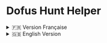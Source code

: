 # Dofus Hunt Helper

<details>
<summary>🇫🇷 Version Française</summary>

## Description
Dofus Hunt Helper est une application Windows en C# qui automatise les déplacements dans le jeu Dofus lors des chasses au trésor. L'application permet de simplifier l'étape où vous sélectionnez un indice sur un site tel que [DofusDB](https://dofusdb.fr/fr/tools/treasure-hunt) : elle déplace automatiquement la souris vers le chat du jeu, copie la commande `/travel` et appuie deux fois sur la touche Entrée pour exécuter la commande dans le jeu.

Bien que DofusDB soit un exemple courant, l'application fonctionne avec tout site ou outil qui fournit une commande `/travel`.

---

## Fonctionnalités
- Connexion à un Arduino via le port série (optionnel)
- Capture des coordonnées de clic souris
- Automatisation de la saisie des commandes `/travel`
- Gestion multi-écrans
- Fonctionnement sans Arduino en utilisant uniquement des interactions clavier/souris

---

## Prérequis
- Visual Studio
- .NET 8
- [Arduino](https://www.arduino.cc/) compatible (exemple utilisé : Arduino Uno R4 WiFi) si vous souhaitez utiliser la version avec Arduino

---

## Installation
1. Clonez le dépôt :
   ```bash
   git clone https://github.com/sato-isolated/DofusHuntHelper.git
   ```
2. Ouvrez le projet dans Visual Studio.
3. Compilez et exécutez.

---

## Utilisation
1. **Avec Arduino** : Connectez l'Arduino et cliquez sur "Start".
2. **Sans Arduino** : Lancez simplement l'application et utilisez les fonctionnalités avec le clavier et la souris.
3. Capturez les coordonnées avec "Capture".
4. Copiez une commande `/travel` dans le presse-papier depuis un site ou outil de chasse au trésor.
5. L'application déplacera automatiquement la souris vers le chat de Dofus, collera la commande, et effectuera deux pressions sur Entrée pour valider la commande.

---

## Contribution
Les contributions sont les bienvenues. Vous pouvez ouvrir une issue pour signaler un bug ou soumettre une pull request pour proposer des modifications.

---

## Licence
Ce projet est sous licence MIT. Vous pouvez l'utiliser, le modifier et le redistribuer selon les termes de la licence.

---

## Roadmap
- 📚 **Tentative d'automatisation via OCR** : Expérimentation pour extraire les indices de chasse directement depuis l'écran.
- 🛠️ **Utilisation sans Arduino** (terminé) : Ajout d'une option pour fonctionner sans connexion Arduino, en utilisant uniquement des interactions clavier/souris.
- 💻 **Amélioration de l'interface graphique** : Créer une interface plus intuitive et conviviale.
- 🔌 **Gestion automatique du port série** : Détecter et configurer automatiquement le port série utilisé par l'Arduino.

---

## Soutenir le projet
Si vous souhaitez soutenir ce projet, vous pouvez faire un don en kamas sur le serveur **Dakal 6** à **Twisted-Fail** (*Zed-Moe#1693 [#4052]*)

</details>

<details>
<summary>🇬🇧 English Version</summary>

## Description
Dofus Hunt Helper is a Windows application written in C# that automates movements in the game Dofus during treasure hunts. The application simplifies the process of selecting a clue on a site like [DofusDB](https://dofusdb.fr/en/tools/treasure-hunt) by automatically moving the mouse to the game's chat, pasting the `/travel` command, and pressing Enter twice to execute the command in the game.

Although DofusDB is a common example, the application works with any site or tool that provides a `/travel` command.

---

## Features
- Arduino connection via serial port (optional)
- Mouse click coordinate capture
- Automation of `/travel` command input
- Multi-screen support
- Works without Arduino using keyboard/mouse interactions only

---

## Prerequisites
- Visual Studio
- .NET 8
- Compatible [Arduino](https://www.arduino.cc/) (example used: Arduino Uno R4 WiFi) if using the Arduino version

---

## Installation
1. Clone the repository:
   ```bash
   git clone https://github.com/sato-isolated/DofusHuntHelper.git
   ```
2. Open the project in Visual Studio.
3. Build and run the application.

---

## Usage
1. **With Arduino**: Connect the Arduino and click "Start".
2. **Without Arduino**: Simply launch the application and use the features with the keyboard and mouse.
3. Capture the coordinates with "Capture".
4. Copy a `/travel` command to the clipboard from any treasure hunt site or tool.
5. The application will automatically move the mouse to the Dofus chat, paste the command, and press Enter twice to execute it.

---

## Contribution
Contributions are welcome. Feel free to open an issue to report a bug or submit a pull request to suggest changes.

---

## License
This project is licensed under the MIT License. You are free to use, modify, and distribute it under the terms of the license.

---

## Roadmap
- 📚 **Attempt at OCR-based automation** : Experiment to extract treasure hunt clues directly from the screen.
- 🛠️ **Usage without Arduino** (completed) : Added an option to operate without an Arduino connection, using only keyboard/mouse interactions.
- 💻 **Improving the graphical interface** : Create a more intuitive and user-friendly interface.
- 🔌 **Automatic serial port management** : Detect and automatically configure the serial port used by the Arduino.

</details>
